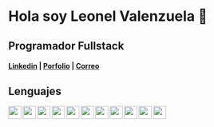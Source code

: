 # Hola soy Leonel Valenzuela 👋
## Programador Fullstack

#### [Linkedin](https://www.linkedin.com/in/leonel-valenzuela-65aa462b4/ "Linkedin") | [Porfolio](https://leonidasvalen.github.io/Portfolio/ "Porfolio") | [Correo](mailto:leon.alberto4502@gmail.com "Correo")

## Lenguajes
<div style="display: flex; gap:3px;">
<img src="https://leonidasvalen.github.io/Portfolio/icons/html-5.png" height=26 width=26>
<img src="https://leonidasvalen.github.io/Portfolio/icons/css-3.png" height=26 width=26>
<img src="https://leonidasvalen.github.io/Portfolio/icons/js.png" height=26 width=26>
<img src="https://leonidasvalen.github.io/Portfolio/icons/php.png" height=26 width=26>
<img src="https://leonidasvalen.github.io/Portfolio/icons/mysql.png" height=26 width=26>
<img src="https://leonidasvalen.github.io/Portfolio/icons/mongodb.png" height=26 width=26>
<img src="https://leonidasvalen.github.io/Portfolio/icons/react.png" height=26 width=26>
<img src="https://leonidasvalen.github.io/Portfolio/icons/nodejs.png" height=26 width=26>
<img src="https://leonidasvalen.github.io/Portfolio/icons/express2.png" height=26 width=26>
<img src="https://leonidasvalen.github.io/Portfolio/icons/vitejs.png" height=26 width=26>
<img src="https://leonidasvalen.github.io/Portfolio/icons/next.png" height=26 width=26>
</div>

